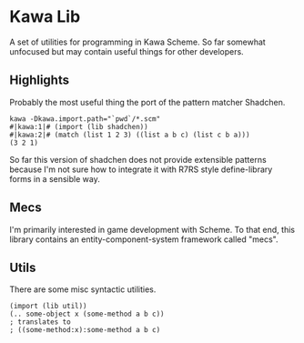 Kawa Lib
========

A set of utilities for programming in Kawa Scheme. So far somewhat
unfocused but may contain useful things for other developers.

Highlights
----------

Probably the most useful thing the port of the pattern matcher
Shadchen.

```
kawa -Dkawa.import.path="`pwd`/*.scm"
#|kawa:1|# (import (lib shadchen))
#|kawa:2|# (match (list 1 2 3) ((list a b c) (list c b a)))
(3 2 1)
```

So far this version of shadchen does not provide extensible patterns
because I'm not sure how to integrate it with R7RS style
define-library forms in a sensible way.

Mecs
----

I'm primarily interested in game development with Scheme. To that end,
this library contains an entity-component-system framework called
"mecs".

Utils
-----

There are some misc syntactic utilities. 

```
(import (lib util))
(.. some-object x (some-method a b c))
; translates to
; ((some-method:x):some-method a b c)

```

